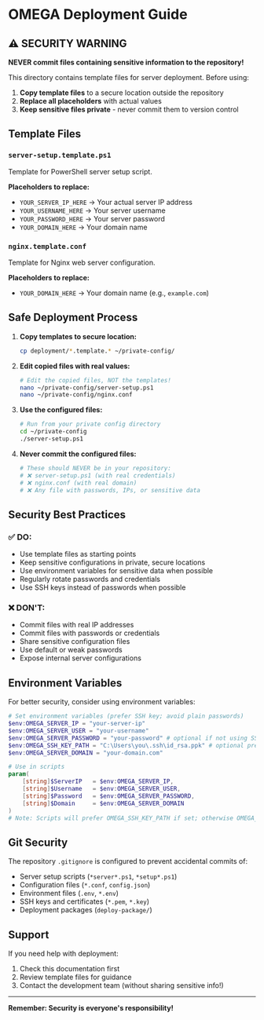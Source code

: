 # OMEGA Deployment Guide

## ⚠️ SECURITY WARNING

**NEVER commit files containing sensitive information to the repository!**

This directory contains template files for server deployment. Before using:

1. **Copy template files** to a secure location outside the repository
2. **Replace all placeholders** with actual values
3. **Keep sensitive files private** - never commit them to version control

## Template Files

### `server-setup.template.ps1`
Template for PowerShell server setup script.

**Placeholders to replace:**
- `YOUR_SERVER_IP_HERE` → Your actual server IP address
- `YOUR_USERNAME_HERE` → Your server username  
- `YOUR_PASSWORD_HERE` → Your server password
- `YOUR_DOMAIN_HERE` → Your domain name

### `nginx.template.conf`
Template for Nginx web server configuration.

**Placeholders to replace:**
- `YOUR_DOMAIN_HERE` → Your domain name (e.g., `example.com`)

## Safe Deployment Process

1. **Copy templates to secure location:**
   ```bash
   cp deployment/*.template.* ~/private-config/
   ```

2. **Edit copied files with real values:**
   ```bash
   # Edit the copied files, NOT the templates!
   nano ~/private-config/server-setup.ps1
   nano ~/private-config/nginx.conf
   ```

3. **Use the configured files:**
   ```bash
   # Run from your private config directory
   cd ~/private-config
   ./server-setup.ps1
   ```

4. **Never commit the configured files:**
   ```bash
   # These should NEVER be in your repository:
   # ❌ server-setup.ps1 (with real credentials)
   # ❌ nginx.conf (with real domain)
   # ❌ Any file with passwords, IPs, or sensitive data
   ```

## Security Best Practices

### ✅ DO:
- Use template files as starting points
- Keep sensitive configurations in private, secure locations
- Use environment variables for sensitive data when possible
- Regularly rotate passwords and credentials
- Use SSH keys instead of passwords when possible

### ❌ DON'T:
- Commit files with real IP addresses
- Commit files with passwords or credentials
- Share sensitive configuration files
- Use default or weak passwords
- Expose internal server configurations

## Environment Variables

For better security, consider using environment variables:

```powershell
# Set environment variables (prefer SSH key; avoid plain passwords)
$env:OMEGA_SERVER_IP = "your-server-ip"
$env:OMEGA_SERVER_USER = "your-username"
$env:OMEGA_SERVER_PASSWORD = "your-password" # optional if not using SSH key
$env:OMEGA_SSH_KEY_PATH = "C:\Users\you\.ssh\id_rsa.ppk" # optional preferred
$env:OMEGA_SERVER_DOMAIN = "your-domain.com"

# Use in scripts
param(
    [string]$ServerIP   = $env:OMEGA_SERVER_IP,
    [string]$Username   = $env:OMEGA_SERVER_USER,
    [string]$Password   = $env:OMEGA_SERVER_PASSWORD,
    [string]$Domain     = $env:OMEGA_SERVER_DOMAIN
)
# Note: Scripts will prefer OMEGA_SSH_KEY_PATH if set; otherwise OMEGA_SERVER_PASSWORD.
```

## Git Security

The repository `.gitignore` is configured to prevent accidental commits of:
- Server setup scripts (`*server*.ps1`, `*setup*.ps1`)
- Configuration files (`*.conf`, `config.json`)
- Environment files (`.env`, `*.env`)
- SSH keys and certificates (`*.pem`, `*.key`)
- Deployment packages (`deploy-package/`)

## Support

If you need help with deployment:
1. Check this documentation first
2. Review template files for guidance
3. Contact the development team (without sharing sensitive info!)

---

**Remember: Security is everyone's responsibility!**